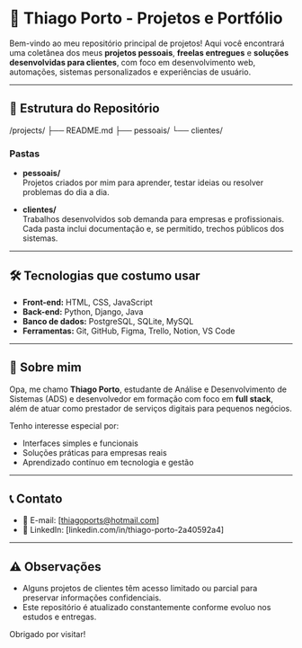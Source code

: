 # 🚀 Thiago Porto - Projetos e Portfólio

Bem-vindo ao meu repositório principal de projetos! 
Aqui você encontrará uma coletânea dos meus **projetos pessoais**, **freelas entregues** e **soluções desenvolvidas para clientes**, 
com foco em desenvolvimento web, automações, sistemas personalizados e experiências de usuário.

---

## 📁 Estrutura do Repositório

/projects/
├── README.md
├── pessoais/
└── clientes/


### Pastas

- **pessoais/**  
  Projetos criados por mim para aprender, testar ideias ou resolver problemas do dia a dia.

- **clientes/**  
  Trabalhos desenvolvidos sob demanda para empresas e profissionais. Cada pasta inclui documentação e, se permitido, trechos públicos dos sistemas.

---

## 🛠️ Tecnologias que costumo usar

- **Front-end:** HTML, CSS, JavaScript
- **Back-end:** Python, Django, Java
- **Banco de dados:** PostgreSQL, SQLite, MySQL
- **Ferramentas:** Git, GitHub, Figma, Trello, Notion, VS Code

---

## 📌 Sobre mim

Opa, me chamo **Thiago Porto**, estudante de Análise e Desenvolvimento de Sistemas (ADS) e desenvolvedor em formação com foco em **full stack**, 
além de atuar como prestador de serviços digitais para pequenos negócios.

Tenho interesse especial por:
- Interfaces simples e funcionais
- Soluções práticas para empresas reais
- Aprendizado contínuo em tecnologia e gestão

---

## 📞 Contato

- 📧 E-mail: [thiagoports@hotmail.com]
- 💼 LinkedIn: [linkedin.com/in/thiago-porto-2a40592a4] 

---

## ⚠️ Observações

- Alguns projetos de clientes têm acesso limitado ou parcial para preservar informações confidenciais.
- Este repositório é atualizado constantemente conforme evoluo nos estudos e entregas.

Obrigado por visitar! 
